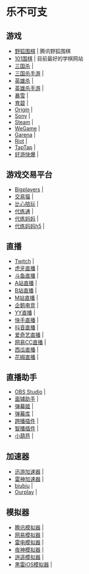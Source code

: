 # 乐不可支

## 游戏

- [野狐围棋](https://www.foxwq.com/) | 腾讯野狐围棋
- [101围棋](https://www.101weiqi.com/) | 目前最好的学棋网站
- [三国杀](https://www.sanguosha.com/) | 
- [三国杀手游](https://www.sanguosha.cn/) | 
- [英雄杀](https://yxs.qq.com/) | 
- [英雄杀手游](https://yxsm.qq.com/) | 
- [暴雪](https://www.blizzardgames.cn/zh/) | 
- [育碧](https://www.ubisoft.com.cn/) | 
- [Origin](https://www.origin.com/) | 
- [Sony](https://www.playstation.com/) | 
- [Steam](https://store.steampowered.com/) | 
- [WeGame](https://www.wegame.com.cn/) | 
- [Garena](https://www.garena.tw/) | 
- [Riot](https://www.riotgames.com/) | 
- [TapTap](https://www.taptap.com/) | 
- [好游快爆](https://www.3839.com/) | 

## 游戏交易平台

- [Bigplayers](https://www.bigplayers.com/) | 
- [交易猫](https://www.jiaoyimao.com/) | 
- [比心陪玩](https://www.bxapp.cn/) | 
- [代练通](https://www.dailiantong.com/) | 
- [代练妈妈](https://www.dailianmama.com/) | 
- [代练妈妈h5](https://h5.dailianmama.com/) | 

## 直播

- [Twitch](https://www.twitch.tv/) | 
- [虎牙直播](https://www.huya.com/) | 
- [斗鱼直播](https://www.douyu.com/) | 
- [A站直播](https://live.acfun.cn/) | 
- [B站直播](https://live.bilibili.com/) | 
- [M站直播](https://fm.missevan.com/) | 
- [企鹅电竞](https://egame.qq.com/) | 
- [YY直播](https://www.yy.com/) | 
- [快手直播](https://live.kuaishou.com/) |
- [抖音直播](https://www.douyin.com/live) | 
- [爱奇艺直播](https://live.iqiyi.com/) | 
- [网易CC直播](https://cc.163.com/) | 
- [西瓜直播](https://live.ixigua.com/) | 
- [花椒直播](https://www.huajiao.com/) | 

## 直播助手

- [OBS Studio](https://obsproject.com/) | 
- [面辅助手](https://www.acfun.cn/face-catcher) | 
- [弹幕姬](https://www.danmuji.org/) | 
- [弹幕库](https://www.danmaku.live/) | 
- [跨播插件](https://www.kuabo.cn/) | 
- [智播插件](http://www.zbmate.com/) | 
- [小葫芦](https://www.xiaohulu.com/) | 

## 加速器

- [迅游加速器](https://www.xunyou.com/) | 
- [雷神加速器](https://jiasu.nn.com/) | 
- [biubiu](https://www.biubiu001.com/) | 
- [Ourplay](https://www.ourplay.net/) | 

## 模拟器

- [腾讯模拟器](https://syzs.qq.com/) | 
- [网易模拟器](https://mumu.163.com/) | 
- [雷电模拟器](https://www.ldmnq.com/) | 
- [夜神模拟器](https://www.yeshen.com/) | 
- [逍遥模拟器](https://www.xyaz.cn/) | 
- [黑雷iOS模拟器](https://www.heilei.com/) | 